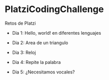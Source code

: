 # PlatziCodingChallenge
Retos de Platzi

- Dia 1: Hello, world! en diferentes lenguajes

- Dia 2: Area de un triangulo

- Dia 3: Reloj

- Dia 4: Repite la palabra

- Dia 5: ¿Necesitamos vocales?